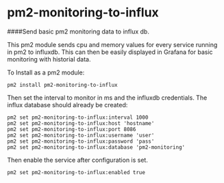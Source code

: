 # pm2-monitoring-to-influx
####Send basic pm2 monitoring data to influx db.

This pm2 module sends cpu and memory values for every service running in pm2 to influxdb.  This can then be easily displayed in Grafana for basic monitoring with historial data.

To Install as a pm2 module:
```
pm2 install pm2-monitoring-to-influx
```

Then set the interval to monitor in ms and the influxdb credentials. The influx database should already be created:
```
pm2 set pm2-monitoring-to-influx:interval 1000
pm2 set pm2-monitoring-to-influx:host 'hostname'
pm2 set pm2-monitoring-to-influx:port 8086
pm2 set pm2-monitoring-to-influx:username 'user'
pm2 set pm2-monitoring-to-influx:password 'pass'
pm2 set pm2-monitoring-to-influx:database 'pm2-monitoring'
```
Then enable the service after configuration is set.
```
pm2 set pm2-monitoring-to-influx:enabled true
```
